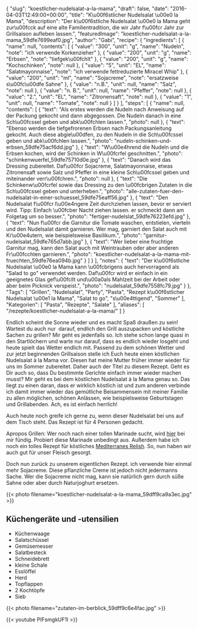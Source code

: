 {
    "slug": "koestlicher-nudelsalat-a-la-mama",
    "draft": false,
    "date": "2016-04-03T12:49:00+00:00",
    "title": "K\u00f6stlicher Nudelsalat \u00e0 la Mama",
    "description": "Der k\u00f6stliche Nudelsalat \u00e0 la Mama geht zur\u00fcck auf eine alte Familientradition, die wir Jahr f\u00fcr Jahr zur Grillsaison aufleben lassen.",
    "featuredImage": "koestlicher-nudelsalat-a-la-mama_59dfe7699eaf0.jpg",
    "author": "Gabi",
    "recipe": {
        "ingredients": [
            {
                "name": null,
                "contents": [
                    {
                        "value": "300",
                        "unit": "g",
                        "name": "Nudeln",
                        "note": "ich verwende Korkenzieher"
                    },
                    {
                        "value": "200",
                        "unit": "g",
                        "name": "Erbsen",
                        "note": "tiefgek\u00fchlt"
                    },
                    {
                        "value": "200",
                        "unit": "g",
                        "name": "Kochschinken",
                        "note": null
                    },
                    {
                        "value": "5",
                        "unit": "EL",
                        "name": "Salatmayonnaise",
                        "note": "ich verwende fettreduzierte Miracel Whip"
                    },
                    {
                        "value": "200",
                        "unit": "ml",
                        "name": "Sojacreme",
                        "note": "ersatzweise s\u00fc\u00dfe Sahne"
                    },
                    {
                        "value": "n.B.",
                        "unit": null,
                        "name": "Salz",
                        "note": null
                    },
                    {
                        "value": "n. B.",
                        "unit": null,
                        "name": "Pfeffer",
                        "note": null
                    },
                    {
                        "value": "2.",
                        "unit": "EL",
                        "name": "Zitronensaft",
                        "note": null
                    },
                    {
                        "value": "1",
                        "unit": null,
                        "name": "Tomate",
                        "note": null
                    }
                ]
            }
        ],
        "steps": [
            {
                "name": null,
                "contents": [
                    {
                        "text": "Als erstes werden die Nudeln nach Anweisung auf der Packung gekocht und dann abgegossen. Die Nudeln danach in eine Sch\u00fcssel geben und abk\u00fchlen lassen.",
                        "photo": null
                    },
                    {
                        "text": "Ebenso werden die tiefgefrorenen Erbsen nach Packungsanleitung gekocht. Auch diese abgie\u00dfen, zu den Nudeln in die Sch\u00fcssel geben und abk\u00fchlen lassen.",
                        "photo": "nudeln-schinken-und-erbsen_59dfe75acf6dd.jpg"
                    },
                    {
                        "text": "W\u00e4hrend die Nudeln und die Erbsen kochen, wird der Schinken in W\u00fcrfel geschnitten.",
                        "photo": "schinkenwuerfel_59dfe75710d0e.jpg"
                    },
                    {
                        "text": "Danach wird das Dressing  zubereitet. Daf\u00fcr Sojacreme, Salatmayonnaise, etwas Zitronensaft sowie Salz und Pfeffer in eine kleine Sch\u00fcssel geben und miteinander verr\u00fchren.",
                        "photo": null
                    },
                    {
                        "text": "Die Schinkenw\u00fcrfel sowie das Dressing zu den \u00fcbrigen Zutaten in die Sch\u00fcssel geben und unterheben.",
                        "photo": "alle-zutaten-fuer-den-nudelsalat-in-einer-schuessel_59dfe75eaff56.jpg"
                    },
                    {
                        "text": "Den Nudelsalat f\u00fcr l\u00e4ngere Zeit durchziehen lassen, bevor er serviert wird. Tipp: Einfach \u00fcber Nacht ziehen lassen. er schmeckt dann am Folgetag um so besser.",
                        "photo": "fertiger-nudelslat_59dfe76223efd.jpg"
                    },
                    {
                        "text": "Nun f\u00fcr die Garnitur die Tomate waschen, entstielen, vierteln und den Nudelsalat damit garnieren. Wer mag, garniert den Salat auch mit Kr\u00e4utern, wie beispielsweise Basilikum.",
                        "photo": "garnitur-nudelsalat_59dfe765d7abb.jpg"
                    },
                    {
                        "text": "Wer lieber eine fruchtige Garnitur mag, kann den Salat auch mit Weintrauben oder aber anderen Fr\u00fcchten garnieren.",
                        "photo": "koestlicher-nudelsalat-a-la-mama-mit-fruechten_59dfe76ea094b.jpg"
                    }
                ]
            }
        ],
        "notes": {
            "text": "Der k\u00f6stliche Nudelsalat \u00e0 la Mama kann \u00fcbrigens auch hervorragend als \"Salad to go\" verwendet werden. Daf\u00fcr wird er einfach in ein geeignetes Glas gef\u00fcllt und\u00a0als Mahlzeit bei der Arbeit oder aber beim Picknick verspeist.",
            "photo": "nudelsalat_59dfe7558fc79.jpg"
        }
    },
    "Tags": [
        "Grillen",
        "Nudelsalat",
        "Party",
        "Pasta",
        "Rezept k\u00f6stlicher Nudelsalat \u00e1 la Mama",
        "Salat to go",
        "s\u00e4ttigend",
        "Sommer"
    ],
    "Kategorien": [
        "Pasta",
        "Rezepte",
        "Salate"
    ],
    "aliases": [
        "\/rezepte\/koestlicher-nudelsalat-a-la-mama\/"
    ]
}

Endlich scheint die Sonne wieder und es macht Spaß draußen zu sein! Wartest du auch nur  darauf, endlich den Grill auszupacken und köstliche Sachen zu grillen? Mir geht es jedenfalls so. Ich stehe schon lange quasi in den Startlöchern und warte nur darauf, dass es endlich wieder losgeht und heute spielt das Wetter endlich mit. Passend zu dem schönen Wetter und zur jetzt beginnenden Grillsaison stelle ich Euch heute einen köstlichen Nudelsalat à la Mama vor. Diesen hat meine Mutter früher immer wieder für uns im Sommer zubereitet. Daher auch der Titel zu diesem Rezept. Geht es Dir auch so, dass Du bestimmte Gerichte einfach immer wieder machen musst? Mir geht es bei dem köstlichen Nudelsalat à la Mama genau so. Das liegt zu einen daran, dass er wirklich köstlich ist und zum anderen verbinde ich damit immer wieder das gemütliche Beisammensein mit meiner Familie zu allen möglichen, schönen Anlässen, wie beispielsweise Geburtstagen und Grillabenden. Ach, es ist einfach herrlich!

Auch heute noch greife ich gerne zu, wenn dieser Nudelsalat bei uns auf dem Tisch steht. Das Rezept ist für 4 Personen gedacht.

Apropos Grillen: Wer noch nach einer tollen Marinade sucht, wird [hier][1] bei mir fündig. Probiert diese Marinade unbedingt aus. Außerdem habe ich noch ein tolles Rezept für köstliches [Mediterranes Relish][2]. So, nun haben wir auch gut für unser Fleisch gesorgt.

Doch nun zurück zu unserem eigentlichen Rezept. ich verwende hier einmal mehr Sojacreme. Diese pflanzliche Creme ist jedoch nicht jedermanns Sache. Wer die Sojacreme nicht mag, kann sie natürlich gern durch süße Sahne oder aber durch Naturjoghurt ersetzen.

{{< photo filename="koestlicher-nudelsalat-a-la-mama_59dff9ca9a3ec.jpg" >}}

## Küchengeräte und -utensilien

 * Küchenwaage
 * Salatschüssel
 * Gemüsemesser
 * Salatbesteck
 * Schneidebrett
 * kleine Schale
 * Esslöffel
 * Herd
 * Topflappen
 * 2 Kochtöpfe
 * Sieb

 {{< photo filename="zutaten-im-berblick_59dff9c6e4fac.jpg" >}}

{{< youtube PIFsmgkUF1I >}}

 [1]: https://kochfokus.de/rezepte/barbecue-joghurt-orangen-marinade/
 [2]: https://kochfokus.de/rezepte/mediterranes-relish/